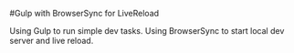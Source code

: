 #Gulp with BrowserSync for LiveReload

Using Gulp to run simple dev tasks. Using BrowserSync to start local dev server and live reload.